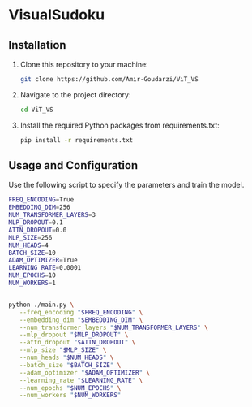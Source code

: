 # VisualSudoku

## Installation

1. Clone this repository to your machine:
   ```bash
   git clone https://github.com/Amir-Goudarzi/ViT_VS
2. Navigate to the project directory:
   ```bash
   cd ViT_VS
3. Install the required Python packages from requirements.txt:
   ```bash
   pip install -r requirements.txt

## Usage and Configuration 

   Use the following script to specify the parameters and train the model. 

   ```bash
   FREQ_ENCODING=True
   EMBEDDING_DIM=256
   NUM_TRANSFORMER_LAYERS=3
   MLP_DROPOUT=0.1
   ATTN_DROPOUT=0.0
   MLP_SIZE=256
   NUM_HEADS=4
   BATCH_SIZE=10
   ADAM_OPTIMIZER=True
   LEARNING_RATE=0.0001
   NUM_EPOCHS=10
   NUM_WORKERS=1
   
   
   python ./main.py \
      --freq_encoding "$FREQ_ENCODING" \
      --embedding_dim "$EMBEDDING_DIM" \
      --num_transformer_layers "$NUM_TRANSFORMER_LAYERS" \
      --mlp_dropout "$MLP_DROPOUT" \
      --attn_dropout "$ATTN_DROPOUT" \
      --mlp_size "$MLP_SIZE" \
      --num_heads "$NUM_HEADS" \
      --batch_size "$BATCH_SIZE" \
      --adam_optimizer "$ADAM_OPTIMIZER" \
      --learning_rate "$LEARNING_RATE" \
      --num_epochs "$NUM_EPOCHS" \
      --num_workers "$NUM_WORKERS"
